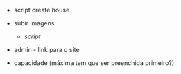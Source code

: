 * script create house
* subir imagens
    * *script*

* admin - link para o site
* capacidade (máxima tem que ser preenchida primeiro?)

